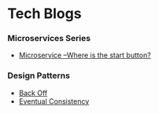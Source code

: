 # Tech Blogs

### Microservices Series
- [Microservice –Where is the start button?](https://dev.to/harshakhegde/microservice-where-is-the-start-button-4h6li)

### Design Patterns

- [Back Off](https://dev.to/harshakhegde/backoff-4om1)
- [Eventual Consistency](https://medium.com/@harshakhegde/eventual-consistency-design-pattern-fb4a310bcefa?source=friends_link&sk=1be2e9ddb63b8e18a8f7c25e47aaf34b)